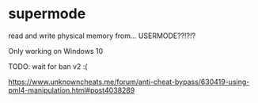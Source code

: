 # supermode
 read and write physical memory from... USERMODE??!?!?
 
Only working on Windows 10 

TODO: wait for ban v2 :(

https://www.unknowncheats.me/forum/anti-cheat-bypass/630419-using-pml4-manipulation.html#post4038289
